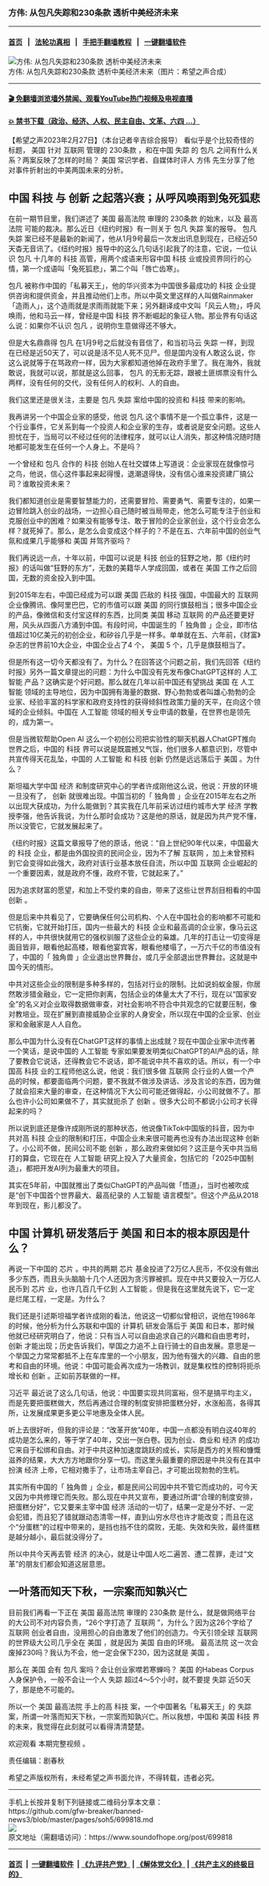 ### 方伟: 从包凡失踪和230条款 透析中美经济未来
------------------------

#### [首页](https://github.com/gfw-breaker/banned-news3/blob/master/README.md) &nbsp;&nbsp;|&nbsp;&nbsp; [法轮功真相](https://github.com/begood0513/basic/blob/master/README.md)  &nbsp;&nbsp;|&nbsp;&nbsp; [手把手翻墙教程](https://github.com/gfw-breaker/guides/wiki)  &nbsp;&nbsp;|&nbsp;&nbsp; [一键翻墙软件](https://github.com/gfw-breaker/nogfw/blob/master/README.md)  



<div><img alt="方伟: 从包凡失踪和230条款 透析中美经济未来" src="https://img.soundofhope.org/2023-02/672-1677547219274.jpg"/>
<br/><figcaption class="caption">
 方伟: 从包凡失踪和230条款 透析中美经济未来（图片：希望之声合成）
</figcaption></div><hr/>

#### [ 🎬  免翻墙浏览墙外禁闻、观看YouTube热门视频及电视直播](https://github.com/gfw-breaker/HelloWorld)

#### [ 💥  禁书下载（政治、经济、人权、民主自由、文革、六四 ...）](https://github.com/gfw-breaker/books/blob/master/README.md)

<div><div class="Content__Wrapper sc-1bvya0-0 elmmKw article_body" data-checkusr="" itemprop="articleBody">
 <div id="post_place_1">
 </div>
 <p class="meta-top">
  <span class="meta">
   【希望之声2023年2月27日】（本台记者辛吉综合报导）
  </span>
  看似乎是个比较奇怪的标题，
  <ok href="/term/1045">
   美国
  </ok>
  针对
  <ok href="/term/9209">
   互联网
  </ok>
  管理的
  <ok href="/term/400483">
   230条款
  </ok>
  ，和在中国
  <ok href="/term/3336">
   失踪
  </ok>
  的
  <ok href="/term/840078">
   包凡
  </ok>
  之间有什么关系？两案反映了怎样的时局？
  <ok href="/term/1045">
   美国
  </ok>
  常识学者、自媒体时评人
  <ok href="/term/13885">
   方伟
  </ok>
  先生分享了他对事件折射出的中美两国未来的分析。
 </p>
 <h2>
  中国
  <ok href="/term/2575">
   科技
  </ok>
  与
  <ok href="/term/980">
   创新
  </ok>
  之起落兴衰；从呼风唤雨到兔死狐悲
 </h2>
 <p>
  在前一期节目里，我们讲述了
  <ok href="/term/1045">
   美国
  </ok>
  <ok href="/term/7826">
   最高法院
  </ok>
  审理的
  <ok href="/term/400483">
   230条款
  </ok>
  的始末，以及
  <ok href="/term/7826">
   最高法院
  </ok>
  可能的裁决。那么近日《纽约时报》有一则关于
  <ok href="/term/840078">
   包凡
  </ok>
  <ok href="/term/3336">
   失踪
  </ok>
  案的报导。
  <ok href="/term/840078">
   包凡
  </ok>
  <ok href="/term/3336">
   失踪
  </ok>
  案已经不是最新的新闻了，他从1月9号最后一次发出讯息到现在，已经近50天杳无音讯了。《纽约时报》报导中的这么几句话引起我了的注意，它说，一位认识
  <ok href="/term/840078">
   包凡
  </ok>
  十几年的
  <ok href="/term/2575">
   科技
  </ok>
  高管，用两个成语来形容中国
  <ok href="/term/2575">
   科技
  </ok>
  业或投资界同行的心情，第一个成语叫「兔死狐悲」，第二个叫「唇亡齿寒」。
 </p>
 <p>
  <ok href="/term/840078">
   包凡
  </ok>
  被称作中国的「私募天王」，他的华兴资本为中国很多最成功的
  <ok href="/term/2575">
   科技
  </ok>
  企业提供咨询和提供资金，并且推动他们上市。所以中英文里这样的人叫做Rainmaker「造雨人」，这个造雨就是求雨雨就能下来；另外翻译成中文叫「风云人物」，呼风唤雨，他和马云一样，曾经是中国
  <ok href="/term/2575">
   科技
  </ok>
  界不断崛起的象征人物。那业界有句话这么说：如果你不认识
  <ok href="/term/840078">
   包凡
  </ok>
  ，说明你生意做得还不够大。
 </p>
 <p>
  但是大名鼎鼎得
  <ok href="/term/840078">
   包凡
  </ok>
  在1月9号之后就没有音信了，和当初马云
  <ok href="/term/3336">
   失踪
  </ok>
  一样，到现在已经是近50天了，可以说是活不见人死不见尸。但是国内没有人敢这么说，你这么说就等于在骂政府一样，因为大家都知道他掉在政府手里了。我在海外，我就敢说，我就可以说，那就是这么回事，
  <ok href="/term/840078">
   包凡
  </ok>
  的无影无踪，跟被土匪绑票没有什么两样，没有任何的交代，没有任何人的权利、人的自由。
 </p>
 <p>
  我们这里还是很关注，主要是
  <ok href="/term/840078">
   包凡
  </ok>
  <ok href="/term/3336">
   失踪
  </ok>
  案给中国的投资和
  <ok href="/term/2575">
   科技
  </ok>
  带来的影响。
 </p>
 <p>
  我再讲另一个中国企业家的感受，他说
  <ok href="/term/840078">
   包凡
  </ok>
  这个事情不是一个孤立事件，这是一个行业事件，它关系到每一个投资人和企业家的生存，或者说是安全问题。这些人担忧在于，当局可以不经过任何的法律程序，就可以让人消失，那这种情况随时随地都可能发生在任何一个人身上。不是吗？
 </p>
 <p>
  一个曾经和
  <ok href="/term/840078">
   包凡
  </ok>
  合作的
  <ok href="/term/2575">
   科技
  </ok>
  创始人在社交媒体上写道说：企业家现在就像惊弓之鸟，他说，信心这件事起来起得慢，退潮退得快，没有信心谁来投资建厂搞公司？谁敢投资未来？
 </p>
 <p>
  我们都知道创业是需要智慧能力的，还需要冒险、需要勇气、需要专注的，如果一边冒险跳入创业的战场，一边担心自己随时被当局带走，他怎么可能专注于创业和克服创业中的困难？如果没有能够专注、敢于冒险的企业家创业，这个行业会怎么样？就死掉了。那么，是怎么会变成这个样子的？不是在五、六年前中国的创业气氛和成果几乎能够和
  <ok href="/term/1045">
   美国
  </ok>
  并驾齐驱吗？
 </p>
 <p>
  我们再说远一点，十年以前，中国可以说是
  <ok href="/term/2575">
   科技
  </ok>
  创业的狂野之地，那《纽约时报》的话叫做“狂野的东方”，无数的美籍华人学成回国，或者在
  <ok href="/term/1045">
   美国
  </ok>
  工作之后回国，无数的资金投入到中国。
 </p>
 <p>
  到2015年左右，中国已经成为可以跟
  <ok href="/term/1045">
   美国
  </ok>
  匹敌的
  <ok href="/term/2575">
   科技
  </ok>
  强国，中国最大的
  <ok href="/term/9209">
   互联网
  </ok>
  企业像腾讯、像阿里巴巴，它的市值可以跟
  <ok href="/term/1045">
   美国
  </ok>
  的同行旗鼓相当；很多中国企业的产品，像微信和支付宝这样的东西，比同类
  <ok href="/term/1045">
   美国
  </ok>
  移动
  <ok href="/term/9209">
   互联网
  </ok>
  的产品还要更好用，风头从四面八方涌到中国。有段时间，中国诞生的「
  <ok href="/term/592382">
   独角兽
  </ok>
  」企业，即市估值超过10亿美元的初创企业，和矽谷几乎是一样多。单单就在五、六年前，《财富》杂志的世界前10大企业，中国企业占了4 个，
  <ok href="/term/1045">
   美国
  </ok>
  5 个，几乎是旗鼓相当了。
 </p>
 <p>
  但是所有这一切今天都没有了。为什么？在回答这个问题之前，我们先回答《纽约时报》另外一篇文章提出的问题：为什么中国没有先发布像ChatGPT这样的
  <ok href="/term/1540">
   人工智能
  </ok>
  产品？这确实是个好问题。那么就在几年以前中国还有望挑战
  <ok href="/term/1045">
   美国
  </ok>
  在
  <ok href="/term/1540">
   人工智能
  </ok>
  领域的主导地位，因为中国拥有海量的数据、野心勃勃或者叫雄心勃勃的企业家、经验丰富的科学家和政府支持性的获得倾斜性政策力量的天平，在向这个领域的企业倾斜。中国在
  <ok href="/term/1540">
   人工智能
  </ok>
  领域的相关专业申请的数量，在世界也是领先的，成为第一。
 </p>
 <p>
  但是当微软帮助Open AI 这么一个初创公司把实验性的聊天机器人ChatGPT推向世界之后，中国的
  <ok href="/term/2575">
   科技
  </ok>
  界可以说是既震撼又气馁，他们很多人都意识到，尽管中共宣传得天花乱坠，中国的
  <ok href="/term/1540">
   人工智能
  </ok>
  和
  <ok href="/term/2575">
   科技
  </ok>
  <ok href="/term/980">
   创新
  </ok>
  仍然是远远落后于
  <ok href="/term/1045">
   美国
  </ok>
  。为什么？
 </p>
 <p>
  斯坦福大学中国
  <ok href="/term/5444">
   经济
  </ok>
  和制度研究中心的学者许成刚他这么说，他说：开放的环境一旦没有了，
  <ok href="/term/980">
   创新
  </ok>
  就很难出现。中国当初的「
  <ok href="/term/592382">
   独角兽
  </ok>
  」企业在2015年左右之所以出现大获成功，为什么能做到？其实我在几年前采访过纽约城市大学
  <ok href="/term/5444">
   经济
  </ok>
  学教授李强，他告诉我说，为什么那时会成功？这是他的原话，就是因为共产党不懂，所以没管它，它就发展起来了。
 </p>
 <p>
  《纽约时报》这篇文章报导了他的原话，他说：“自上世纪90年代以来，中国最大的
  <ok href="/term/2575">
   科技
  </ok>
  企业，都是由外国投资的民间企业，因为不了解
  <ok href="/term/9209">
   互联网
  </ok>
  ，加上未曾预料到它会变得如此强大，政府对该行业基本放任自流，所以中国
  <ok href="/term/9209">
   互联网
  </ok>
  企业崛起的一个重要因素，就是政府不懂，政府不管，它就起来了。”
 </p>
 <p>
  因为追求财富的愿望，和加上不受约束的自由，带来了这些让世界刮目相看的中国
  <ok href="/term/980">
   创新
  </ok>
  。
 </p>
 <p>
  但是后来中共看见了，它要确保任何公司机构、个人在中国社会的影响都不可能和它抗衡，它就开始打压，国内一些最大的
  <ok href="/term/2575">
   科技
  </ok>
  企业和最高调的企业家，像马云这样的人，中共很快就用它的强权驯服了这些企业的枭雄。几年的打击让一切变得是面目皆非，眼看他起高楼，眼看他宴宾客，眼看他楼塌了，一万六千亿的市值没有了，中国的「
  <ok href="/term/592382">
   独角兽
  </ok>
  」企业退出世界舞台，或几乎全部退出世界舞台。这就是中国今天的情形。
 </p>
 <p>
  中共对这些企业的限制是多种多样的，包括对行业的限制。比如说蚂蚁金服，你居然敢涉猎金融业，它一定把你剥离，包括企业的体量太大了不行，现在以“国家安全”的名义对企业取得数据做审查，对社会影响不符合中共观念的它就要压制，像对教培业。现在扩展到直接威胁企业家的人身安全，所以现在中国的企业家、创业家和金融家是人人自危。
 </p>
 <p>
  那么中国为什么没有在ChatGPT这样的事情上出成就？现在中国企业家中流传著一个笑话，是说中国的
  <ok href="/term/1540">
   人工智能
  </ok>
  专家如果要发明类似ChatGPT的AI产品的话，除了要教会它说话，还得教会它不说话，即不能说中共不喜欢的话。所以，有一个中国高
  <ok href="/term/2575">
   科技
  </ok>
  业的工程师他这么说，他说：我们很多做
  <ok href="/term/9209">
   互联网
  </ok>
  企行业的人做一个产品的时候，都要面临两个问题，要不我就不做涉及讲话、涉及言论的东西，因为做了就会招来大量的审查，在这种情况下大公司可能还做得起，小公司就做不了。那么也许小公司如果做不了，其实就扼杀了
  <ok href="/term/980">
   创新
  </ok>
  。很多大公司不都说小公司才长得起来的吗？
 </p>
 <p>
  所以说到底还是像许成刚所说的那种状态，他说像TikTok中国版的抖音，因为中共对高
  <ok href="/term/2575">
   科技
  </ok>
  企业的限制和打压，中国企业未来很可能再也没有办法出现这种
  <ok href="/term/980">
   创新
  </ok>
  了。小公司不做，民间公司不能
  <ok href="/term/980">
   创新
  </ok>
  ，那么政府来做如何？这正是今天中共当局打的算盘，它现在在
  <ok href="/term/1540">
   人工智能
  </ok>
  研究上投入了大量资金，包括它的「2025中国制造」，都把开发AI列为最重大的项目。
 </p>
 <p>
  其实在5年前，中国就推出了类似ChatGPT的产品叫做「悟道」，当时也被吹成是“创下中国首个世界最大、最高纪录的
  <ok href="/term/1540">
   人工智能
  </ok>
  语言模型”。但这个产品从2018年到现在，影儿都没了。
 </p>
 <h2>
  中国
  <ok href="/term/19726">
   计算机
  </ok>
  研发落后于
  <ok href="/term/1045">
   美国
  </ok>
  和日本的根本原因是什么？
 </h2>
 <p>
  再说一下中国的
  <ok href="/term/11718">
   芯片
  </ok>
  。中共的两期
  <ok href="/term/11718">
   芯片
  </ok>
  基金投进了2万亿人民币，不仅没有做出多少东西，而且头头脑脑十几个人还因为贪污罪被抓。现在中共又要投入一万亿人民币到
  <ok href="/term/11718">
   芯片
  </ok>
  业，也许几百几千亿到
  <ok href="/term/1540">
   人工智能
  </ok>
  。但是我在这里就先说下，它一定是烂尾工程，一定是。为什么？
 </p>
 <p>
  我们还是引述斯坦福学者许成刚的看法，他说这一切都似曾相识，说他在1986年的时候，他分析为什么苏联和中国的
  <ok href="/term/19726">
   计算机
  </ok>
  研发会落后于
  <ok href="/term/1045">
   美国
  </ok>
  和日本，那时候他就已经研究明白了，他说：只有当人可以自由追求自己的兴趣和自由思考时，
  <ok href="/term/980">
   创新
  </ok>
  才能出现；历史告诉我们，举国之力追不上自行骑士的自由发展。意思是一个举国之力常常都抵不上在车库里的一个小朋友，因为他有强大的兴趣、自由的思考和自由的环境。他说：中国可能会再次成为一场教训，就是集权性的控制将扼杀增长和
  <ok href="/term/980">
   创新
  </ok>
  。正如前苏联做的一样。
 </p>
 <p>
  <ok href="/term/1063">
   习近平
  </ok>
  最近说了这么几句话，他说：中国要实现共同富裕，但不是搞平均主义，而是先要把蛋糕做大，然后再通过合理的制度安排把蛋糕分好，水涨船高，各得其所，让发展成果更多更公平地惠及全体人民。
 </p>
 <p>
  听上去很好听，但我的评论是：“改革开放”40年，中国一点都没有明白这40年的成功是怎么来的，等于学了40年，交出一张白卷。因为创业、商业和
  <ok href="/term/5444">
   经济
  </ok>
  的成功它来自于松绑和自由。对于中共这种加速度跳跃的成长，实际是西方的关照和慷慨滋养的结果，大大方方地跟你分享一切。而这里头最重要的原因是中共没有在其中扮演
  <ok href="/term/5444">
   经济
  </ok>
  上帝，它相对撒手了，让市场主宰自己，才可能出现勃勃的生机。
 </p>
 <p>
  其实所有中国的「
  <ok href="/term/592382">
   独角兽
  </ok>
  」企业，都是民间公司因中共不管它而成功的，可今天又因为中共修理它而失败。那么现在中共又宣布，要通过所谓“合理的制度安排，把蛋糕分好”，它又要来主宰中国
  <ok href="/term/5444">
   经济
  </ok>
  活动的一切了，结果一定是分不好、一定会犯错，而且犯了错就跟动态清零一样，直到山穷水尽也许才能改变；而且在这个“分蛋糕”的过程中带来的，是挡也挡不住的腐败，无能、失效和失败，最终蛋糕是越分越小，最后就没得分了。
 </p>
 <p>
  所以中共今天再去管
  <ok href="/term/5444">
   经济
  </ok>
  的决心，就是让中国人吃二遍苦、遭二茬罪，走过“文革”的朋友们都会知道这层意思。
 </p>
 <h2>
  一叶落而知天下秋，一宗案而知孰兴亡
 </h2>
 <p>
  目前我们再看一下正在
  <ok href="/term/1045">
   美国
  </ok>
  <ok href="/term/7826">
   最高法院
  </ok>
  审理的
  <ok href="/term/400483">
   230条款
  </ok>
  是什么，就是做网络平台的大公司不对内容负责，“26个字打造了
  <ok href="/term/9209">
   互联网
  </ok>
  ”，为什么？因为这26个字给了
  <ok href="/term/9209">
   互联网
  </ok>
  创业者自由，没用担心的自由激发了他们的创造力。今天引领全球
  <ok href="/term/9209">
   互联网
  </ok>
  的世界级大公司几乎全在
  <ok href="/term/1045">
   美国
  </ok>
  ，就是因为
  <ok href="/term/1045">
   美国
  </ok>
  自由的环境。
  <ok href="/term/7826">
   最高法院
  </ok>
  这一次会废掉230吗？我认为不会，他一定会保下230，因为这就是
  <ok href="/term/1045">
   美国
  </ok>
  。
 </p>
 <p>
  那么在
  <ok href="/term/1045">
   美国
  </ok>
  会有
  <ok href="/term/840078">
   包凡
  </ok>
  案吗？会让创业家噤若寒蝉吗？
  <ok href="/term/1045">
   美国
  </ok>
  的Habeas Corpus人身保护令，一般不会让一个人
  <ok href="/term/3336">
   失踪
  </ok>
  超过4～5个小时，就不要提
  <ok href="/term/3336">
   失踪
  </ok>
  近50天了，那是绝不可能的。
 </p>
 <p>
  所以一个
  <ok href="/term/1045">
   美国
  </ok>
  <ok href="/term/7826">
   最高法院
  </ok>
  手上的高
  <ok href="/term/2575">
   科技
  </ok>
  案，一个中国著名「私募天王」的
  <ok href="/term/3336">
   失踪
  </ok>
  案，所谓一叶落而知天下秋，一宗案而知孰兴亡。所以我想，中国和
  <ok href="/term/1045">
   美国
  </ok>
  <ok href="/term/2575">
   科技
  </ok>
  界的未来，我觉得在此刻就可以看得清清楚楚。
 </p>
 <p>
  欢迎观看
  <ok href="https://www.ganjing.com/zh-TW/live/1fld3r80d5c7rreEWqHXzvaPU15m1c">
   本期完整视频
  </ok>
  。
 </p>
 <p class="meta-btm">
  责任编辑：剧春秋
 </p>
 <p class="meta-btm">
  希望之声版权所有，未经希望之声书面允许，不得转载，违者必究。
 </p>
</div>
</div>
<hr/>
手机上长按并复制下列链接或二维码分享本文章：<br/>
https://github.com/gfw-breaker/banned-news3/blob/master/pages/soh5/699818.md <br/>
<a href='https://github.com/gfw-breaker/banned-news3/blob/master/pages/soh5/699818.md'><img src='https://github.com/gfw-breaker/banned-news3/blob/master/pages/soh5/699818.md.png'/></a> <br/>
原文地址（需翻墙访问）：https://www.soundofhope.org/post/699818


------------------------
#### [首页](https://github.com/gfw-breaker/banned-news3/blob/master/README.md) &nbsp;|&nbsp; [一键翻墙软件](https://github.com/gfw-breaker/nogfw/blob/master/README.md) &nbsp;| [《九评共产党》](https://github.com/gfw-breaker/9ping.md/blob/master/README.md#九评之一评共产党是什么) | [《解体党文化》](https://github.com/gfw-breaker/jtdwh.md/blob/master/README.md) | [《共产主义的终极目的》](https://github.com/gfw-breaker/gczydzjmd.md/blob/master/README.md)


<img src='http://gfw-breaker.win/banned-news3/pages/soh5/699818.md' width='0px' height='0px'/>
